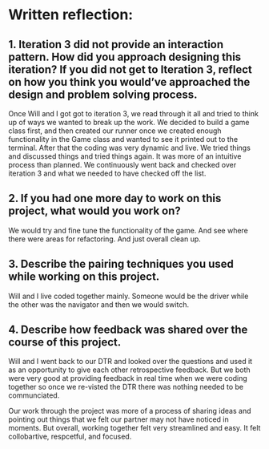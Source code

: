 # Written reflection:

## 1. Iteration 3 did not provide an interaction pattern. How did you approach designing this iteration? If you did not get to Iteration 3, reflect on how you think you would’ve approached the design and problem solving process.

Once Will and I got got to iteration 3, we read through it all and tried to think up of ways we wanted to break up the work. We decided to build a game class first, and then created our runner once we created enough functionality in the Game class and wanted to see it printed out to the terminal. After that the coding was very dynamic and live. We tried things and discussed things and tried things again. It was more of an intuitive process than planned. We continuously went back and checked over iteration 3 and what we needed to have checked off the list. 

## 2. If you had one more day to work on this project, what would you work on?

We would try and fine tune the functionality of the game. And see where there were areas for refactoring. And just overall clean up. 

## 3. Describe the pairing techniques you used while working on this project.

 Will and I live coded together mainly. Someone would be the driver while the other was the navigator and then we would switch. 

## 4. Describe how feedback was shared over the course of this project.

Will and I went back to our DTR and looked over the questions and used it as an opportunity to give each other retrospective feedback. But we both were very good at providing feedback in real time when we were coding together so once we re-visted the DTR there was nothing needed to be communciated.

Our work through the project was more of a process of sharing ideas and pointing out things that we felt our partner may not have noticed in moments. But overall, working together felt very streamlined and easy. It felt collobartive, respcetful, and focused. 